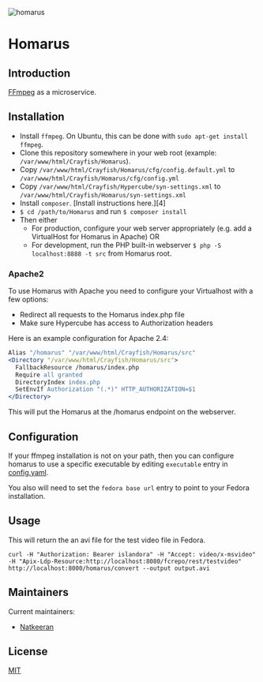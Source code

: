 ![homarus](https://user-images.githubusercontent.com/2371345/48797524-c8c14300-ecd8-11e8-907d-9628fb6afacc.png) 

# Homarus                                          

## Introduction

[FFmpeg](https://www.ffmpeg.org/) as a microservice.

## Installation
- Install `ffmpeg`.  On Ubuntu, this can be done with `sudo apt-get install ffmpeg`. 
- Clone this repository somewhere in your web root (example: `/var/www/html/Crayfish/Homarus`).
- Copy `/var/www/html/Crayfish/Homarus/cfg/config.default.yml` to `/var/www/html/Crayfish/Homarus/cfg/config.yml`
- Copy `/var/www/html/Crayfish/Hypercube/syn-settings.xml` to `/var/www/html/Crayfish/Homarus/syn-settings.xml`
- Install `composer`.  [Install instructions here.][4]
- `$ cd /path/to/Homarus` and run `$ composer install`
- Then either
  - For production, configure your web server appropriately (e.g. add a VirtualHost for Homarus in Apache) OR
  - For development, run the PHP built-in webserver `$ php -S localhost:8888 -t src` from Homarus root.
  

### Apache2

To use Homarus with Apache you need to configure your Virtualhost with a few options:
- Redirect all requests to the Homarus index.php file
- Make sure Hypercube has access to Authorization headers

Here is an example configuration for Apache 2.4:
```apache
Alias "/homarus" "/var/www/html/Crayfish/Homarus/src"
<Directory "/var/www/html/Crayfish/Homarus/src">
  FallbackResource /homarus/index.php
  Require all granted
  DirectoryIndex index.php
  SetEnvIf Authorization "(.*)" HTTP_AUTHORIZATION=$1
</Directory>
```

This will put the Homarus at the /homarus endpoint on the webserver.

## Configuration

If your ffmpeg installation is not on your path, then you can configure homarus to use a specific executable by editing `executable` entry in [config.yaml](./cfg/config.example.yaml).

You also will need to set the `fedora base url` entry to point to your Fedora installation.

## Usage
This will return the an avi file for the test video file in Fedora.  
```
curl -H "Authorization: Bearer islandora" -H "Accept: video/x-msvideo" -H "Apix-Ldp-Resource:http://localhost:8080/fcrepo/rest/testvideo" http://localhost:8000/homarus/convert --output output.avi
```

## Maintainers

Current maintainers:

* [Natkeeran](https://github.com/Natkeeran)

## License

[MIT](https://opensource.org/licenses/MIT)
